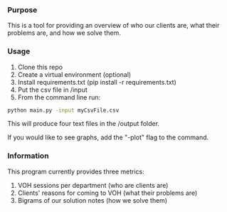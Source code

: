 ### Purpose
This is a tool for providing an overview of who our clients are, what their problems are, and how we solve them.

### Usage
1. Clone this repo
2. Create a virtual environment (optional)
3. Install requirements.txt (pip install -r requirements.txt)
4. Put the csv file in /input
5. From the command line run:

```bash
python main.py -input myCsvFile.csv
```

This will produce four text files in the /output folder.

If you would like to see graphs, add the "-plot" flag to the command.

### Information
This program currently provides three metrics:
1. VOH sessions per department (who are clients are)
2. Clients' reasons for coming to VOH (what their problems are)
3. Bigrams of our solution notes (how we solve them)